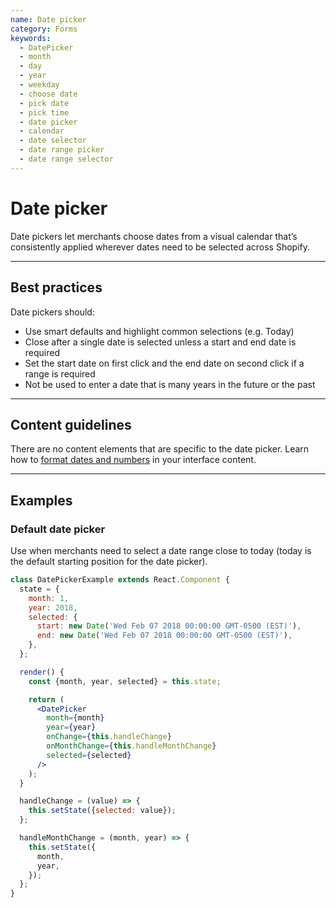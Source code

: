 ```yaml
---
name: Date picker
category: Forms
keywords:
  - DatePicker
  - month
  - day
  - year
  - weekday
  - choose date
  - pick date
  - pick time
  - date picker
  - calendar
  - date selector
  - date range picker
  - date range selector
---
```


# Date picker

Date pickers let merchants choose dates from a visual calendar that’s
consistently applied wherever dates need to be selected across Shopify.

---

## Best practices

Date pickers should:

- Use smart defaults and highlight common selections (e.g. Today)
- Close after a single date is selected unless a start and end date is required
- Set the start date on first click and the end date on second click if a range
  is required
- Not be used to enter a date that is many years in the future or the past

---

## Content guidelines

There are no content elements that are specific to the date picker.
Learn how to [format dates and numbers](/content/grammar-and-mechanics#dates-and-numbers) in your interface content.

---

## Examples

### Default date picker

Use when merchants need to select a date range close to today (today is the default starting position for the date picker).

```jsx
class DatePickerExample extends React.Component {
  state = {
    month: 1,
    year: 2018,
    selected: {
      start: new Date('Wed Feb 07 2018 00:00:00 GMT-0500 (EST)'),
      end: new Date('Wed Feb 07 2018 00:00:00 GMT-0500 (EST)'),
    },
  };

  render() {
    const {month, year, selected} = this.state;

    return (
      <DatePicker
        month={month}
        year={year}
        onChange={this.handleChange}
        onMonthChange={this.handleMonthChange}
        selected={selected}
      />
    );
  }

  handleChange = (value) => {
    this.setState({selected: value});
  };

  handleMonthChange = (month, year) => {
    this.setState({
      month,
      year,
    });
  };
}
```
